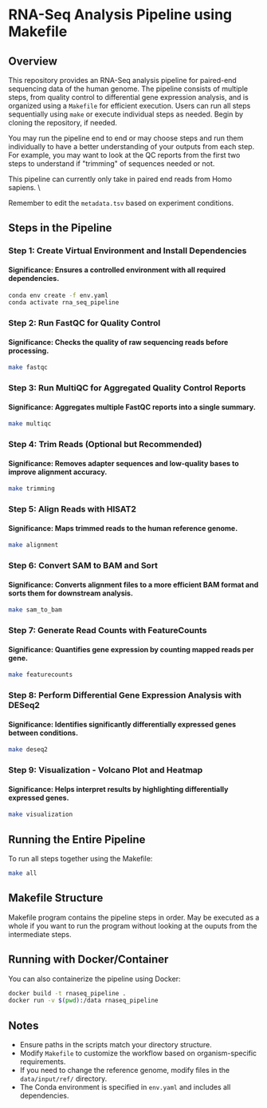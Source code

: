 # RNA-Seq Analysis Pipeline using Makefile

## Overview
This repository provides an RNA-Seq analysis pipeline for paired-end sequencing data of the human genome. 
The pipeline consists of multiple steps, from quality control to differential gene expression analysis, and is organized 
using a `Makefile` for efficient execution. Users can run all steps sequentially using `make` or execute individual steps as needed.
Begin by cloning the repository, if needed.

You may run the pipeline end to end or may choose steps and run them individually to have a better understanding of your outputs from each step.
For example, you may want to look at the QC reports from the first two steps to understand if "trimming" of sequences needed or not.

This pipeline can currently only take in paired end reads from Homo sapiens. \

Remember to edit the `metadata.tsv`  based on experiment conditions.

## Steps in the Pipeline

### Step 1: Create Virtual Environment and Install Dependencies
#### Significance: Ensures a controlled environment with all required dependencies.
```bash
conda env create -f env.yaml
conda activate rna_seq_pipeline
```

### Step 2: Run FastQC for Quality Control
#### Significance: Checks the quality of raw sequencing reads before processing.
```bash
make fastqc
```

### Step 3: Run MultiQC for Aggregated Quality Control Reports
#### Significance: Aggregates multiple FastQC reports into a single summary.
```bash
make multiqc
```

### Step 4: Trim Reads (Optional but Recommended)
#### Significance: Removes adapter sequences and low-quality bases to improve alignment accuracy.
```bash
make trimming
```

### Step 5: Align Reads with HISAT2
#### Significance: Maps trimmed reads to the human reference genome.
```bash
make alignment
```

### Step 6: Convert SAM to BAM and Sort
#### Significance: Converts alignment files to a more efficient BAM format and sorts them for downstream analysis.
```bash
make sam_to_bam
```

### Step 7: Generate Read Counts with FeatureCounts
#### Significance: Quantifies gene expression by counting mapped reads per gene.
```bash
make featurecounts
```

### Step 8: Perform Differential Gene Expression Analysis with DESeq2
#### Significance: Identifies significantly differentially expressed genes between conditions.
```bash
make deseq2
```

### Step 9: Visualization - Volcano Plot and Heatmap
#### Significance: Helps interpret results by highlighting differentially expressed genes.
```bash
make visualization
```

## Running the Entire Pipeline
To run all steps together using the Makefile:

```bash
make all
```

## Makefile Structure
Makefile program contains the pipeline steps in order. May be executed as a whole if you want to run the program without looking at the ouputs from the
intermediate steps.

## Running with Docker/Container
You can also containerize the pipeline using Docker:
```bash
docker build -t rnaseq_pipeline .
docker run -v $(pwd):/data rnaseq_pipeline
```

## Notes
- Ensure paths in the scripts match your directory structure.
- Modify `Makefile` to customize the workflow based on organism-specific requirements.
- If you need to change the reference genome, modify files in the `data/input/ref/` directory.
- The Conda environment is specified in `env.yaml` and includes all dependencies.

